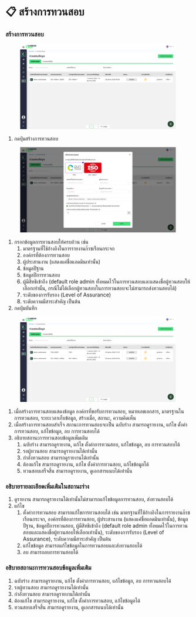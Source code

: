 # 📋 สร้างการทวนสอบ

### สร้างการทวนสอบ

<figure><img src="../../.gitbook/assets/image (61).png" alt=""><figcaption></figcaption></figure>

1. กดปุ่มสร้างการทวนสอบ

<figure><img src="../../.gitbook/assets/image (62).png" alt=""><figcaption></figcaption></figure>

1. กรอกข้อมูลการทวนสอบให้ครบถ้วน เช่น&#x20;
   1. มาตรฐานที่ใช้อ้างอิงในการรายงานก๊าซเรือนกระจก
   2. องค์กรที่ต้องการทวนสอบ
   3. ผู้ประสานงาน (แสดงแค่ชื่อแอดมินเท่านั้น)
   4. ข้อมูลปีฐาน
   5. ข้อมูลปีการทวนสอบ
   6. ผู้มีสิทธิเข้าถึง (default role admin ทั้งหมดไว้ในการทวนสอบและแสดงชื่อผู้ทวนสอบให้เลือกเท่านั้น, กรณีไม่ได้เลือกผู้ทวนสอบในการทวนสอบจะไม่สามารถส่งทวนสอบได้)
   7. ระดับของการรับรอง (Level of Assurance)
   8. ระดับความมีสาระสำคัญ เป็นต้น
2. กดปุ่มบันทึก

<figure><img src="../../.gitbook/assets/image (63).png" alt=""><figcaption></figcaption></figure>

1. เมื่อสร้างการทวนสอบแสดงข้อมูล องค์กรที่ขอรับการทวนสอบ, หมายเลขเอกสาร, มาตรฐานในการทวนสอบ, ระยะเวลาเก็บข้อมูล, สร้างเมื่อ, สถานะ, ความคิดเห็น
2. เมื่อสร้างการทวนสอบสำเร็จ สถานะการทวนสอบจะเป็น ฉบับร่าง สามารถดูรายงาน, แก้ไข ตั้งค่าการทวนสอบ, แก้ไขข้อมูล, ลบ การทวนสอบได้
3. อธิบายสถานะการทวนสอบข้อมูลเพิ่มเติม
   1. ฉบับร่าง สามารถดูรายงาน, แก้ไข ตั้งค่าการทวนสอบ, แก้ไขข้อมูล, ลบ การทวนสอบได้
   2. รอผู้ทวนสอบ สามารถดูรายงานได้เท่านั้น
   3. กำลังทวนสอบ สามารถดูรายงานได้เท่านั้น
   4. ต้องแก้ไข สามารถดูรายงาน, แก้ไข ตั้งค่าการทวนสอบ, แก้ไขข้อมูลได้
   5. ทวนสอบเสร็จสิ้น สามารถดูรายงาน, ดูเอกสารแนบได้เท่านั้น

### อธิบายรายละเอียดเพิ่มเติมในสถานะร่าง

1. ดูรายงาน สามารถดูรายงานได้เท่านั้นไม่สามารถแก้ไขข้อมูลการทวนสอบ, ส่งทวนสอบได้
2. แก้ไข
   1. ตั้งค่าการทวนสอบ สามารถแก้ไขการทวนสอบได้ เช่น มาตรฐานที่ใช้อ้างอิงในการรายงานก๊าซเรือนกระจก, องค์กรที่ต้องการทวนสอบ, ผู้ประสานงาน (แสดงแค่ชื่อแอดมินเท่านั้น), ข้อมูลปีฐาน, ข้อมูลปีการทวนสอบ, ผู้มีสิทธิเข้าถึง (default role admin ทั้งหมดไว้ในการทวนสอบและแสดงชื่อผู้ทวนสอบให้เลือกเท่านั้น), ระดับของการรับรอง (Level of Assurance), ระดับความมีสาระสำคัญ เป็นต้น
   2. แก้ไขข้อมูล สามารถแก้ไขข้อมูลในการทวนสอบและส่งทวนสอบได้
   3. ลบ สามารถลบการทวนสอบได้

### อธิบายสถานะการทวนสอบข้อมูลเพิ่มเติม

1. ฉบับร่าง สามารถดูรายงาน, แก้ไข ตั้งค่าการทวนสอบ, แก้ไขข้อมูล, ลบ การทวนสอบได้
2. รอผู้ทวนสอบ สามารถดูรายงานได้เท่านั้น
3. กำลังทวนสอบ สามารถดูรายงานได้เท่านั้น
4. ต้องแก้ไข สามารถดูรายงาน, แก้ไข ตั้งค่าการทวนสอบ, แก้ไขข้อมูลได้
5. ทวนสอบเสร็จสิ้น สามารถดูรายงาน, ดูเอกสารแนบได้เท่านั้น
